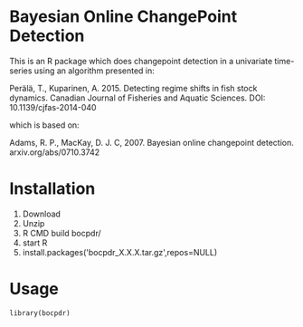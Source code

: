 # Bayesian Online ChangePoint Detection

This is an R package which does changepoint detection in a univariate
time-series using an algorithm presented in:

Perälä, T., Kuparinen, A. 2015. Detecting regime shifts in fish stock dynamics.
Canadian Journal of Fisheries and Aquatic Sciences. DOI: 10.1139/cjfas-2014-040

which is based on:

Adams, R. P., MacKay, D. J. C, 2007. Bayesian online changepoint detection.
arxiv.org/abs/0710.3742

# Installation

1) Download
2) Unzip
3) R CMD build bocpdr/
4) start R
5) install.packages('bocpdr_X.X.X.tar.gz',repos=NULL)

# Usage

```
library(bocpdr)
```
